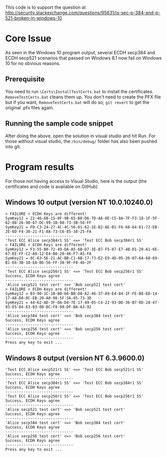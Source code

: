 This code is to support the question at http://security.stackexchange.com/questions/95631/is-sec-p-384-and-p-521-broken-in-windows-10

Core Issue
==========
As seen in the Windows 10 program output, several ECDH secp384 and ECDH secp521 scenarios that passed on Windows 8.1 now fail on Windows 10 for no obvious reasons.

Prerequisite
------------
You need to run `\Certs\InstallTestCerts.bat` to install the certificates. `RemoveTestCerts.bat` cleans them up. You don't need to create the PFX file but if you want, `RemoveTestCerts.bat` will do so; `git revert` to get the original .pfx files again.

Running the sample code snippet
-------------------------------
After doing the above, open the solution in visual studio and hit Run. For those without visual studio, the `/bin/debug/` folder has also been pushed into git.

Program results
===============
For those not having access to Visual Studio, here is the output (the certificates and code is available on GitHub)

Windows 10 output (version NT 10.0.10240.0)
-------------------------------------------

	> FAILURE < ECDH Keys are different!
	SymKey12 = 22-46-6B-15-0F-9B-65-B0-D6-7D-AA-0E-C5-8A-7F-F3-18-1F-5F-62-88-26-90-67-DC-99-1B-98-73-3B-58-FF
	SymKey21 = FD-C3-24-27-4C-4C-56-01-62-1E-B2-AE-B1-F6-68-64-61-72-EB-2E-6D-F4-30-21-F1-8A-73-C6-85-38-25-FA
	------------------------------
	'Test ECC Alice secp384r1 SS' <=> 'Test ECC Bob secp384r1 SS'
	> FAILURE < ECDH Keys are different!
	SymKey12 = F3-55-B0-72-49-DA-A5-6B-D7-3E-B7-F5-87-E7-4B-D1-20-A1-6E-67-EE-FF-C2-A9-12-E4-B0-20-46-F7-A5-FA
	SymKey21 = 8C-63-5E-21-AC-BB-C1-AB-17-73-E2-E9-4D-95-20-07-6A-60-69-B1-E6-3B-18-EA-B6-56-FF-38-9F-F8-46-2F
	------------------------------
	'Test ECC Alice secp256r1 SS' <=> 'Test ECC Bob secp256r1 SS'
	Success, ECDH Keys agree
	------------------------------
	'Alice secp521 test cert' <=> 'Bob secp521 test cert'
	> FAILURE < ECDH Keys are different!
	SymKey12 = B3-90-1C-1B-B0-66-BB-D8-A2-46-37-A9-E4-84-1F-FE-B8-ED-14-17-A8-D8-0C-EB-20-A0-98-5F-3A-85-73-3D
	SymKey21 = 44-62-AD-3F-DA-D4-7E-17-49-05-C4-22-93-DD-36-B7-0D-28-47-93-E5-D4-63-03-00-BC-F8-99-DF-BA-A3-92
	------------------------------
	'Alice secp384 test cert' <=> 'Bob secp384 test cert'
	Success, ECDH Keys agree
	------------------------------
	'Alice secp256 test cert' <=> 'Bob secp256 test cert'
	Success, ECDH Keys agree
	------------------------------
	Press any key to exit ...

Windows 8 output (version NT 6.3.9600.0)
----------------------------------------
	
	'Test ECC Alice secp521r1 SS' <=> 'Test ECC Bob secp521r1 SS'
	Success, ECDH Keys agree
	------------------------------
	'Test ECC Alice secp384r1 SS' <=> 'Test ECC Bob secp384r1 SS'
	Success, ECDH Keys agree
	------------------------------
	'Test ECC Alice secp256r1 SS' <=> 'Test ECC Bob secp256r1 SS'
	Success, ECDH Keys agree
	------------------------------
	'Alice secp521 test cert' <=> 'Bob secp521 test cert'
	Success, ECDH Keys agree
	------------------------------
	'Alice secp384 test cert' <=> 'Bob secp384 test cert'
	Success, ECDH Keys agree
	------------------------------
	'Alice secp256 test cert' <=> 'Bob secp256 test cert'
	Success, ECDH Keys agree
	------------------------------
	Press any key to exit ...	
	
